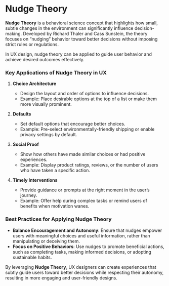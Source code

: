 # Nudge Theory

**Nudge Theory** is a behavioral science concept that highlights how small, subtle changes in the environment can significantly influence decision-making. Developed by Richard Thaler and Cass Sunstein, the theory focuses on “nudging” behavior toward better decisions without imposing strict rules or regulations.

In UX design, nudge theory can be applied to guide user behavior and achieve desired outcomes effectively.

### Key Applications of Nudge Theory in UX

1. **Choice Architecture**

   - Design the layout and order of options to influence decisions.
   - Example: Place desirable options at the top of a list or make them more visually prominent.

2. **Defaults**

   - Set default options that encourage better choices.
   - Example: Pre-select environmentally-friendly shipping or enable privacy settings by default.

3. **Social Proof**

   - Show how others have made similar choices or had positive experiences.
   - Example: Display product ratings, reviews, or the number of users who have taken a specific action.

4. **Timely Interventions**
   - Provide guidance or prompts at the right moment in the user’s journey.
   - Example: Offer help during complex tasks or remind users of benefits when motivation wanes.

### Best Practices for Applying Nudge Theory

- **Balance Encouragement and Autonomy**: Ensure that nudges empower users with meaningful choices and useful information, rather than manipulating or deceiving them.
- **Focus on Positive Behaviors**: Use nudges to promote beneficial actions, such as completing tasks, making informed decisions, or adopting sustainable habits.

By leveraging **Nudge Theory**, UX designers can create experiences that subtly guide users toward better decisions while respecting their autonomy, resulting in more engaging and user-friendly designs.
